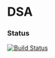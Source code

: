 # DSA
### Status
[![Build Status](https://travis-ci.org/thisisshub/DSA.png)](https://travis-ci.org/thisisshub/DSA)
